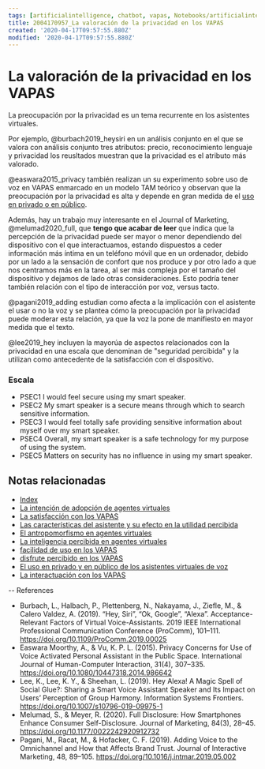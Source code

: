```yaml
---
tags: [artificialintelligence, chatbot, vapas, Notebooks/artificialintelligence, adoption, privacy]
title: 2004170957_La valoración de la privacidad en los VAPAS
created: '2020-04-17T09:57:55.880Z'
modified: '2020-04-17T09:57:55.880Z'
---
```


# La valoración de la privacidad en los VAPAS

La preocupación por la privacidad es un tema recurrente en los asistentes virtuales.

Por ejemplo, @burbach2019_heysiri en un análisis conjunto en el que se valora con análisis conjunto tres atributos: precio, reconocimiento lenguaje y privacidad los reusltados muestran que la privacidad es el atributo más valorado.

@easwara2015_privacy también realizan un su experimento sobre uso de voz en VAPAS enmarcado en un modelo TAM teórico y observan que la preocupación por la privacidad es alta y depende en gran medida de el [uso en privado o en público](2004070858_uso_privado_publico_asistentes.md).

Además, hay un trabajo muy interesante en el Journal of Marketing, @melumad2020_full, que **tengo que acabar de leer** que indica que la percepción de la privacidad puede ser mayor o menor dependiendo del dispositivo con el que interactuamos, estando dispuestos a ceder información más íntima en un teléfono móvil que en un ordenador, debido por un lado a la sensación de confort que nos produce y por otro lado a que nos centramos más en la tarea, al ser más compleja por el tamaño del dispositivo y dejamos de lado otras consideraciones. Esto podría tener también relación con el tipo de interacción por voz, versus tacto.

@pagani2019_adding estudian como afecta a la implicación con el asistente el usar o no la voz y se plantea cómo la preocupación por la privacidad puede moderar esta relación, ya que la voz la pone de manifiesto en mayor medida que el texto.

@lee2019_hey incluyen la mayorúa de aspectos relacionados con la privacidad en una escala que denominan de "seguridad percibida" y la utilizan como antecedente de la satisfacción con el dispositivo.

### Escala
- PSEC1 I would feel secure using my smart speaker. 
- PSEC2 My smart speaker is a secure means through which to search sensitive information.
- PSEC3 I would feel totally safe providing sensitive information about myself over my smart speaker.
- PSEC4 Overall, my smart speaker is a safe technology for my purpose of using the system.
- PSEC5 Matters on security has no influence in using my smart speaker.


## Notas relacionadas

- [Index](_2003101705_index.md)
- [La intención de adopción de agentes virtuales](2004060832_intencion_adopcion_agente_virtual.md)
- [La satisfacción con los VAPAS](2004240815_satisfaccion_vapas.md)
- [Las características del asistente y su efecto en la utilidad percibida](2004170922_caracteristicasVAPA.md)
- [El antropomorfismo en agentes virtuales](2004060734_antropomorfismo_vapas.md)
- [La inteligencia percibida en agentes virtuales](2004060750_inteligencia_percibida_agentes_virtuales.md)
- [facilidad de uso en los VAPAS](2004060853_facilidad_uso_agentes_virtuales.md)
- [disfrute percibido en los VAPAS](2004060858_disfrute_percibido_agentes_virtuales.md)
- [El uso en privado y en público de los asistentes virtuales de voz](2004070858_uso_privado_publico_asistentes.md)
- [La interactuación con los VAPAS](2004210737_lainteraccionconlosvapas.md)

--
References

- Burbach, L., Halbach, P., Plettenberg, N., Nakayama, J., Ziefle, M., & Calero Valdez, A. (2019). “Hey, Siri”, “Ok, Google”, “Alexa”. Acceptance-Relevant Factors of Virtual Voice-Assistants. 2019 IEEE International Professional Communication Conference (ProComm), 101–111. https://doi.org/10.1109/ProComm.2019.00025
- Easwara Moorthy, A., & Vu, K. P. L. (2015). Privacy Concerns for Use of Voice Activated Personal Assistant in the Public Space. International Journal of Human-Computer Interaction, 31(4), 307–335. https://doi.org/10.1080/10447318.2014.986642
- Lee, K., Lee, K. Y., & Sheehan, L. (2019). Hey Alexa! A Magic Spell of Social Glue?: Sharing a Smart Voice Assistant Speaker and Its Impact on Users’ Perception of Group Harmony. Information Systems Frontiers. https://doi.org/10.1007/s10796-019-09975-1
- Melumad, S., & Meyer, R. (2020). Full Disclosure: How Smartphones Enhance Consumer Self-Disclosure. Journal of Marketing, 84(3), 28–45. https://doi.org/10.1177/0022242920912732
- Pagani, M., Racat, M., & Hofacker, C. F. (2019). Adding Voice to the Omnichannel and How that Affects Brand Trust. Journal of Interactive Marketing, 48, 89–105. https://doi.org/10.1016/j.intmar.2019.05.002